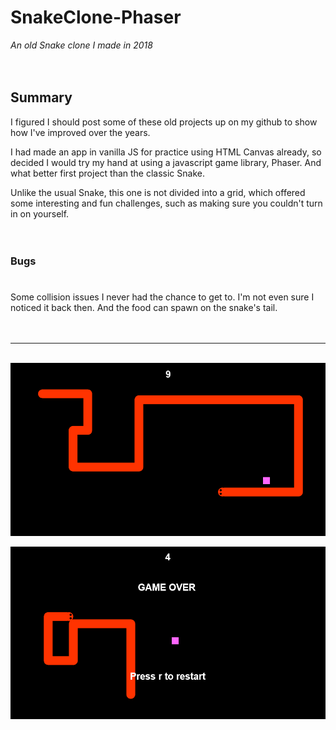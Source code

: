 # SnakeClone-Phaser
*An old Snake clone I made in 2018*
&nbsp;  
&nbsp;  
&nbsp;  
## Summary
I figured I should post some of these old projects up on my github to show how I've improved over the years.

I had made an app in vanilla JS for practice using HTML Canvas already, so decided I would try my hand at using a javascript game library, Phaser. And what better first project than the classic Snake.

Unlike the usual Snake, this one is not divided into a grid, which offered some interesting and fun challenges, such as making sure you couldn't turn in on yourself.
&nbsp;  
&nbsp;  
&nbsp;  
### Bugs
# 
Some collision issues I never had the chance to get to. I'm not even sure I noticed it back then. And the food can spawn on the snake's tail.
&nbsp;  
&nbsp;  
&nbsp;  
___  
&nbsp;  
![Snake sample image.](/snake.png "Snake gameplay.")

![Snake sample image of game loss.](/snakedeath.png "Losing the game.")